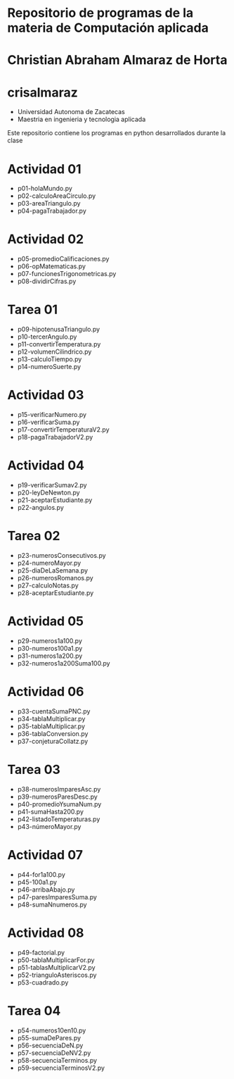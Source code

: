 # Repositorio de programas de la materia de Computación aplicada

# Christian Abraham Almaraz de Horta
# crisalmaraz
- Universidad Autonoma de Zacatecas
- Maestria en ingenieria y tecnologia aplicada

Este repositorio contiene los programas en python desarrollados durante la clase

# Actividad 01
- p01-holaMundo.py
- p02-calculoAreaCirculo.py
- p03-areaTriangulo.py
- p04-pagaTrabajador.py

# Actividad 02
- p05-promedioCalificaciones.py
- p06-opMatematicas.py
- p07-funcionesTrigonometricas.py
- p08-dividirCifras.py

# Tarea 01
- p09-hipotenusaTriangulo.py
- p10-tercerAngulo.py
- p11-convertirTemperatura.py
- p12-volumenCilindrico.py
- p13-calculoTiempo.py
- p14-numeroSuerte.py

# Actividad 03

- p15-verificarNumero.py
- p16-verificarSuma.py
- p17-convertirTemperaturaV2.py
- p18-pagaTrabajadorV2.py

# Actividad 04
- p19-verificarSumav2.py
- p20-leyDeNewton.py
- p21-aceptarEstudiante.py
- p22-angulos.py

# Tarea 02
- p23-numerosConsecutivos.py
- p24-numeroMayor.py
- p25-diaDeLaSemana.py
- p26-numerosRomanos.py
- p27-calculoNotas.py
- p28-aceptarEstudiante.py

# Actividad 05
- p29-numeros1a100.py
- p30-numeros100a1.py
- p31-numeros1a200.py
- p32-numeros1a200Suma100.py

# Actividad 06
- p33-cuentaSumaPNC.py
- p34-tablaMultiplicar.py
- p35-tablaMultiplicar.py
- p36-tablaConversion.py
- p37-conjeturaCollatz.py

# Tarea 03
- p38-numerosImparesAsc.py
- p39-numerosParesDesc.py
- p40-promedioYsumaNum.py
- p41-sumaHasta200.py
- p42-listadoTemperaturas.py
- p43-númeroMayor.py

# Actividad 07
- p44-for1a100.py
- p45-100a1.py
- p46-arribaAbajo.py
- p47-paresImparesSuma.py
- p48-sumaNnumeros.py

# Actividad 08
- p49-factorial.py
- p50-tablaMultiplicarFor.py
- p51-tablasMultiplicarV2.py
- p52-trianguloAsteriscos.py
- p53-cuadrado.py

# Tarea 04
- p54-numeros10en10.py
- p55-sumaDePares.py
- p56-secuenciaDeN.py
- p57-secuenciaDeNV2.py
- p58-secuenciaTerminos.py
- p59-secuenciaTerminosV2.py

